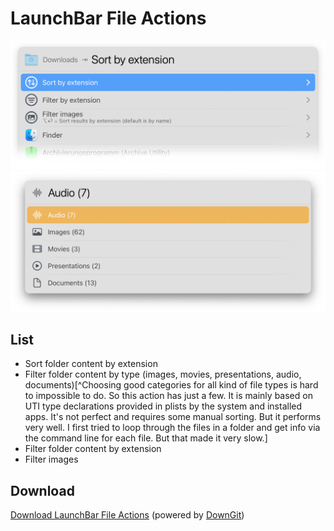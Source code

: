 # LaunchBar File Actions

<img src="file_actions.png" width="600"/>

<img src="filtertype.png" width="600"/>

## List 
- Sort folder content by extension
- Filter folder content by type (images, movies, presentations, audio, documents)[^Choosing good categories for all kind of file types is hard to impossible to do. So this action has just a few. It is mainly based on UTI type declarations provided in plists by the system and installed apps. It's not perfect and requires some manual sorting. But it performs very well. I first tried to loop through the files in a folder and get info via the command line for each file. But that made it very slow.]   
- Filter folder content by extension
- Filter images


## Download

[Download LaunchBar File Actions](https://minhaskamal.github.io/DownGit/#/home?url=https://github.com/Ptujec/LaunchBar/tree/master/File-Actions) (powered by [DownGit](https://github.com/MinhasKamal/DownGit))
